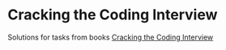 # Cracking the Coding Interview

Solutions for tasks from books [Cracking the Coding Interview](http://www.crackingthecodinginterview.com)